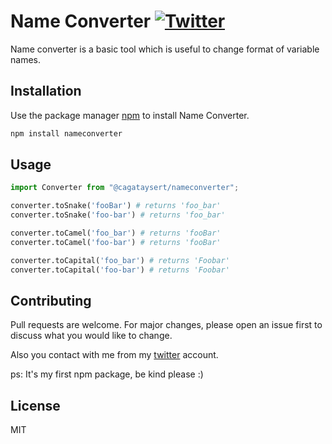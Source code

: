 # Name Converter [![Twitter](https://img.shields.io/twitter/url/https/twitter.com/SertCagatay.svg?style=social&label=SertCagatay)](https://twitter.com/SertCagatay)

Name converter is a basic tool which is useful to change format of variable names.

## Installation

Use the package manager [npm](https://www.npmjs.com/) to install Name Converter.

```bash
npm install nameconverter
```

## Usage

```python
import Converter from "@cagataysert/nameconverter";

converter.toSnake('fooBar') # returns 'foo_bar'
converter.toSnake('foo-bar') # returns 'foo_bar'

converter.toCamel('foo_bar') # returns 'fooBar'
converter.toCamel('foo-bar') # returns 'fooBar'

converter.toCapital('foo_bar') # returns 'Foobar'
converter.toCapital('foo-bar') # returns 'Foobar'
```

## Contributing

Pull requests are welcome. For major changes, please open an issue first to discuss what you would like to change.

Also you contact with me from my [twitter](https://twitter.com/SertCagatay) account.

ps: It's my first npm package, be kind please :)

## License

MIT
